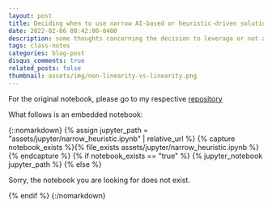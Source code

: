 ```yaml
---
layout: post
title: Deciding when to use narrow AI-based or heuristic-driven solutions for a problem #a post with jupyter notebook
date: 2022-02-06 08:42:00-0400
description: some thoughts concerning the decision to leverage or not artificial intelligence to tackle a problem
tags: class-notes
categories: blog-post
disqus_comments: true
related_posts: false
thumbnail: assets/img/non-linearity-vs-linearity.png
---
```

For the original notebook, please go to my respective [repository](https://github.com/awxlong/notes-re/blob/main/narrow-ai-vs-heuristic/On%20the%20decision%20of%20using%20narrow%20AI-based%20or%20heuristic-driven%20solutions.ipynb)

What follows is an embedded notebook:

{::nomarkdown}
{% assign jupyter_path = "assets/jupyter/narrow_heuristic.ipynb" | relative_url %}
{% capture notebook_exists %}{% file_exists assets/jupyter/narrow_heuristic.ipynb %}{% endcapture %}
{% if notebook_exists == "true" %}
    {% jupyter_notebook jupyter_path %}
{% else %}
    <p>Sorry, the notebook you are looking for does not exist.</p>
{% endif %}
{:/nomarkdown}


<!-- 

To include a jupyter notebook in a post, you can use the following code:

{% raw %}

```html
{::nomarkdown}
{% assign jupyter_path = "assets/jupyter/blog.ipynb" | relative_url %}
{% capture notebook_exists %}{% file_exists assets/jupyter/blog.ipynb %}{% endcapture %}
{% if notebook_exists == "true" %}
    {% jupyter_notebook jupyter_path %}
{% else %}
    <p>Sorry, the notebook you are looking for does not exist.</p>
{% endif %}
{:/nomarkdown}
```

{% endraw %}

Let's break it down: this is possible thanks to [Jekyll Jupyter Notebook plugin](https://github.com/red-data-tools/jekyll-jupyter-notebook) that allows you to embed jupyter notebooks in your posts. It basically calls [`jupyter nbconvert --to html`](https://nbconvert.readthedocs.io/en/latest/usage.html#convert-html) to convert the notebook to an html page and then includes it in the post. Since [Kramdown](https://jekyllrb.com/docs/configuration/markdown/) is the default Markdown renderer for Jekyll, we need to surround the call to the plugin with the [::nomarkdown](https://kramdown.gettalong.org/syntax.html#extensions) tag so that it stops processing this part with Kramdown and outputs the content as-is.

The plugin takes as input the path to the notebook, but it assumes the file exists. If you want to check if the file exists before calling the plugin, you can use the `file_exists` filter. This avoids getting a 404 error from the plugin and ending up displaying the main page inside of it instead. If the file does not exist, you can output a message to the user. The code displayed above outputs the following:

{::nomarkdown}
{% assign jupyter_path = "assets/jupyter/blog.ipynb" | relative_url %}
{% capture notebook_exists %}{% file_exists assets/jupyter/blog.ipynb %}{% endcapture %}
{% if notebook_exists == "true" %}
    {% jupyter_notebook jupyter_path %}
{% else %}
    <p>Sorry, the notebook you are looking for does not exist.</p>
{% endif %}
{:/nomarkdown}

Note that the jupyter notebook supports both light and dark themes. 
-->
